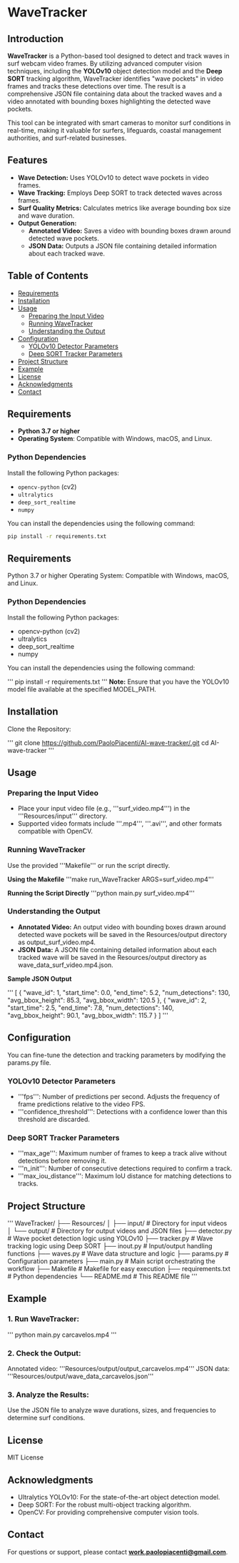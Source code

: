 # WaveTracker

## Introduction

**WaveTracker** is a Python-based tool designed to detect and track waves in surf webcam video frames. By utilizing advanced computer vision techniques, including the **YOLOv10** object detection model and the **Deep SORT** tracking algorithm, WaveTracker identifies "wave pockets" in video frames and tracks these detections over time. The result is a comprehensive JSON file containing data about the tracked waves and a video annotated with bounding boxes highlighting the detected wave pockets.

This tool can be integrated with smart cameras to monitor surf conditions in real-time, making it valuable for surfers, lifeguards, coastal management authorities, and surf-related businesses.

## Features

- **Wave Detection:** Uses YOLOv10 to detect wave pockets in video frames.
- **Wave Tracking:** Employs Deep SORT to track detected waves across frames.
- **Surf Quality Metrics:** Calculates metrics like average bounding box size and wave duration.
- **Output Generation:**
    - **Annotated Video:** Saves a video with bounding boxes drawn around detected wave pockets.
    - **JSON Data:** Outputs a JSON file containing detailed information about each tracked wave.

## Table of Contents

- [Requirements](#requirements)
- [Installation](#installation)
- [Usage](#usage)
  - [Preparing the Input Video](#preparing-the-input-video)
  - [Running WaveTracker](#running-wavetracker)
  - [Understanding the Output](#understanding-the-output)
- [Configuration](#configuration)
  - [YOLOv10 Detector Parameters](#yolov10-detector-parameters)
  - [Deep SORT Tracker Parameters](#deep-sort-tracker-parameters)
- [Project Structure](#project-structure)
- [Example](#example)
- [License](#license)
- [Acknowledgments](#acknowledgments)
- [Contact](#contact)

## Requirements

- **Python 3.7 or higher**
- **Operating System**: Compatible with Windows, macOS, and Linux.

### Python Dependencies

Install the following Python packages:

- `opencv-python` (cv2)
- `ultralytics`
- `deep_sort_realtime`
- `numpy`

You can install the dependencies using the following command:

```bash
pip install -r requirements.txt
```

## Requirements
Python 3.7 or higher
Operating System: Compatible with Windows, macOS, and Linux.

### Python Dependencies
Install the following Python packages:

- opencv-python (cv2)
- ultralytics
- deep_sort_realtime
- numpy

You can install the dependencies using the following command:

'''
pip install -r requirements.txt
'''
**Note:** Ensure that you have the YOLOv10 model file available at the specified MODEL_PATH.

## Installation
Clone the Repository:

'''
git clone https://github.com/PaoloPiacenti/AI-wave-tracker/.git
cd AI-wave-tracker
'''


## Usage

### Preparing the Input Video
- Place your input video file (e.g., '''surf_video.mp4''') in the '''Resources/input''' directory.
- Supported video formats include '''.mp4''', '''.avi''', and other formats compatible with OpenCV.

### Running WaveTracker
Use the provided '''Makefile''' or run the script directly.

**Using the Makefile**
'''make run_WaveTracker ARGS=surf_video.mp4'''

**Running the Script Directly**
'''python main.py surf_video.mp4'''

### Understanding the Output
- **Annotated Video:** An output video with bounding boxes drawn around detected wave pockets will be saved in the Resources/output directory as output_surf_video.mp4.
- **JSON Data:** A JSON file containing detailed information about each tracked wave will be saved in the Resources/output directory as wave_data_surf_video.mp4.json.

**Sample JSON Output**

'''
[
    {
        "wave_id": 1,
        "start_time": 0.0,
        "end_time": 5.2,
        "num_detections": 130,
        "avg_bbox_height": 85.3,
        "avg_bbox_width": 120.5
    },
    {
        "wave_id": 2,
        "start_time": 2.5,
        "end_time": 7.8,
        "num_detections": 140,
        "avg_bbox_height": 90.1,
        "avg_bbox_width": 115.7
    }
]
'''

## Configuration
You can fine-tune the detection and tracking parameters by modifying the params.py file.

### YOLOv10 Detector Parameters
- '''fps''': Number of predictions per second. Adjusts the frequency of frame predictions relative to the video FPS.
- '''confidence_threshold''': Detections with a confidence lower than this threshold are discarded.

### Deep SORT Tracker Parameters
- '''max_age''': Maximum number of frames to keep a track alive without detections before removing it.
- '''n_init''': Number of consecutive detections required to confirm a track.
- '''max_iou_distance''': Maximum IoU distance for matching detections to tracks.


## Project Structure
'''
WaveTracker/
├── Resources/
│   ├── input/         # Directory for input videos
│   └── output/        # Directory for output videos and JSON files
├── detector.py        # Wave pocket detection logic using YOLOv10
├── tracker.py         # Wave tracking logic using Deep SORT
├── inout.py           # Input/output handling functions
├── waves.py           # Wave data structure and logic
├── params.py          # Configuration parameters
├── main.py            # Main script orchestrating the workflow
├── Makefile           # Makefile for easy execution
├── requirements.txt   # Python dependencies
└── README.md          # This README file
'''

## Example

### 1. Run WaveTracker:

'''
python main.py carcavelos.mp4
'''

### 2. Check the Output:

Annotated video: '''Resources/output/output_carcavelos.mp4'''
JSON data: '''Resources/output/wave_data_carcavelos.json'''

### 3. Analyze the Results:
Use the JSON file to analyze wave durations, sizes, and frequencies to determine surf conditions.

## License
MIT License

## Acknowledgments
- Ultralytics YOLOv10: For the state-of-the-art object detection model.
- Deep SORT: For the robust multi-object tracking algorithm.
- OpenCV: For providing comprehensive computer vision tools.

## Contact
For questions or support, please contact **work.paolopiacenti@gmail.com**.
